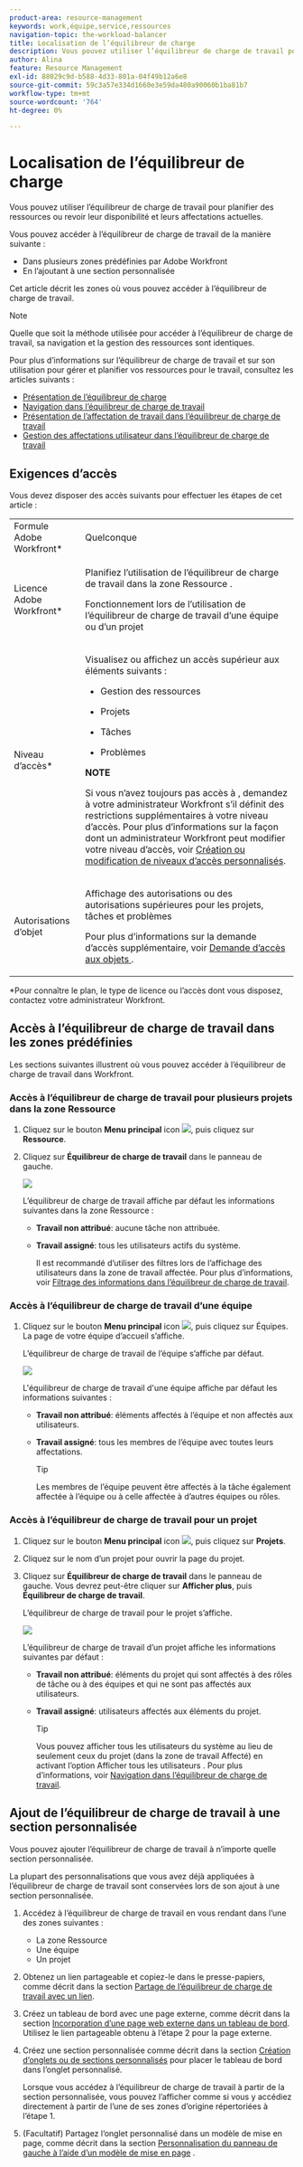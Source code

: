 ```yaml
---
product-area: resource-management
keywords: work,équipe,service,ressources
navigation-topic: the-workload-balancer
title: Localisation de l’équilibreur de charge
description: Vous pouvez utiliser l’équilibreur de charge de travail pour planifier des ressources ou revoir leur disponibilité et leurs affectations actuelles.
author: Alina
feature: Resource Management
exl-id: 88029c9d-b588-4d33-801a-04f49b12a6e8
source-git-commit: 59c3a57e334d1660e3e59da480a90060b1ba81b7
workflow-type: tm+mt
source-wordcount: '764'
ht-degree: 0%

---
```


# Localisation de l’équilibreur de charge


Vous pouvez utiliser l’équilibreur de charge de travail pour planifier des ressources ou revoir leur disponibilité et leurs affectations actuelles.

Vous pouvez accéder à l’équilibreur de charge de travail de la manière suivante :

* Dans plusieurs zones prédéfinies par Adobe Workfront
* En l’ajoutant à une section personnalisée

Cet article décrit les zones où vous pouvez accéder à l’équilibreur de charge de travail.

>[!NOTE]
>
>Quelle que soit la méthode utilisée pour accéder à l’équilibreur de charge de travail, sa navigation et la gestion des ressources sont identiques.
>
>Pour plus d’informations sur l’équilibreur de charge de travail et sur son utilisation pour gérer et planifier vos ressources pour le travail, consultez les articles suivants :
>
>* [Présentation de l’équilibreur de charge](../../resource-mgmt/workload-balancer/overview-workload-balancer.md)
>* [Navigation dans l’équilibreur de charge de travail](../../resource-mgmt/workload-balancer/navigate-the-workload-balancer.md)
>* [Présentation de l’affectation de travail dans l’équilibreur de charge de travail](../../resource-mgmt/workload-balancer/assign-work-in-workload-balancer.md)
>* [Gestion des affectations utilisateur dans l’équilibreur de charge de travail](../../resource-mgmt/workload-balancer/manage-user-allocations-workload-balancer.md)
>

## Exigences d’accès

Vous devez disposer des accès suivants pour effectuer les étapes de cet article :

<table style="table-layout:auto"> 
 <col> 
 <col> 
 <tbody> 
  <tr> 
   <td role="rowheader">Formule Adobe Workfront*</td> 
   <td> <p>Quelconque </p> </td> 
  </tr> 
  <tr> 
   <td role="rowheader">Licence Adobe Workfront*</td> 
   <td> <p>Planifiez l’utilisation de l’équilibreur de charge de travail dans la zone Ressource .</p>
   <p>Fonctionnement lors de l’utilisation de l’équilibreur de charge de travail d’une équipe ou d’un projet</p>
 </td> 
  </tr> 
  <tr> 
   <td role="rowheader">Niveau d’accès*</td> 
   <td> <p>Visualisez ou affichez un accès supérieur aux éléments suivants :</p> 
    <ul> 
     <li> <p>Gestion des ressources</p> </li> 
     <li> <p>Projets</p> </li> 
     <li> <p>Tâches</p> </li> 
     <li> <p>Problèmes</p> </li> 
    </ul> <p><b> NOTE</b>

Si vous n’avez toujours pas accès à , demandez à votre administrateur Workfront s’il définit des restrictions supplémentaires à votre niveau d’accès. Pour plus d’informations sur la façon dont un administrateur Workfront peut modifier votre niveau d’accès, voir <a href="../../administration-and-setup/add-users/configure-and-grant-access/create-modify-access-levels.md" class="MCXref xref">Création ou modification de niveaux d’accès personnalisés</a>.</p> </td>
</tr> 
  <tr> 
   <td role="rowheader">Autorisations d’objet</td> 
   <td> <p>Affichage des autorisations ou des autorisations supérieures pour les projets, tâches et problèmes </p> <p>Pour plus d’informations sur la demande d’accès supplémentaire, voir <a href="../../workfront-basics/grant-and-request-access-to-objects/request-access.md" class="MCXref xref">Demande d’accès aux objets </a>.</p> </td> 
  </tr> 
 </tbody> 
</table>

*Pour connaître le plan, le type de licence ou l’accès dont vous disposez, contactez votre administrateur Workfront.

## Accès à l’équilibreur de charge de travail dans les zones prédéfinies

Les sections suivantes illustrent où vous pouvez accéder à l’équilibreur de charge de travail dans Workfront.

### Accès à l’équilibreur de charge de travail pour plusieurs projets dans la zone Ressource

1. Cliquez sur le bouton **Menu principal** icon ![](assets/main-menu-icon.png), puis cliquez sur **Ressource**.
1. Cliquez sur **Équilibreur de charge de travail** dans le panneau de gauche.

   ![](assets/nwe-balancer-global.png)

   L’équilibreur de charge de travail affiche par défaut les informations suivantes dans la zone Ressource :

   * **Travail non attribué**: aucune tâche non attribuée.
   * **Travail assigné**: tous les utilisateurs actifs du système.

     Il est recommandé d’utiliser des filtres lors de l’affichage des utilisateurs dans la zone de travail affectée. Pour plus d’informations, voir [Filtrage des informations dans l’équilibreur de charge de travail](../workload-balancer/filter-information-workload-balancer.md).

### Accès à l’équilibreur de charge de travail d’une équipe

1. Cliquez sur le bouton **Menu principal** icon ![](assets/main-menu-icon.png), puis cliquez sur Équipes.
La page de votre équipe d’accueil s’affiche.

   L’équilibreur de charge de travail de l’équipe s’affiche par défaut.

   ![](assets/nwe-balancer-team-350x172.png)

   L&#39;équilibreur de charge de travail d&#39;une équipe affiche par défaut les informations suivantes :

   * **Travail non attribué**: éléments affectés à l’équipe et non affectés aux utilisateurs.
   * **Travail assigné**: tous les membres de l’équipe avec toutes leurs affectations.

     >[!TIP]
     >
     >Les membres de l’équipe peuvent être affectés à la tâche également affectée à l’équipe ou à celle affectée à d’autres équipes ou rôles.



### Accès à l’équilibreur de charge de travail pour un projet

1. Cliquez sur le bouton **Menu principal** icon ![](assets/main-menu-icon.png), puis cliquez sur **Projets**.
1. Cliquez sur le nom d’un projet pour ouvrir la page du projet.
1. Cliquez sur **Équilibreur de charge de travail** dans le panneau de gauche. Vous devrez peut-être cliquer sur **Afficher plus**, puis **Équilibreur de charge de travail**.

   L’équilibreur de charge de travail pour le projet s’affiche.

   ![](assets/nwe-balancer-project-350x152.png)

   L’équilibreur de charge de travail d’un projet affiche les informations suivantes par défaut :

   * **Travail non attribué**: éléments du projet qui sont affectés à des rôles de tâche ou à des équipes et qui ne sont pas affectés aux utilisateurs.
   * **Travail assigné**: utilisateurs affectés aux éléments du projet.

     >[!TIP]
     >
     >Vous pouvez afficher tous les utilisateurs du système au lieu de seulement ceux du projet (dans la zone de travail Affecté) en activant l’option Afficher tous les utilisateurs . Pour plus d’informations, voir [Navigation dans l’équilibreur de charge de travail](../workload-balancer/navigate-the-workload-balancer.md).


## Ajout de l’équilibreur de charge de travail à une section personnalisée

Vous pouvez ajouter l’équilibreur de charge de travail à n’importe quelle section personnalisée.

La plupart des personnalisations que vous avez déjà appliquées à l’équilibreur de charge de travail sont conservées lors de son ajout à une section personnalisée.

1. Accédez à l’équilibreur de charge de travail en vous rendant dans l’une des zones suivantes :

   * La zone Ressource
   * Une équipe
   * Un projet

1. Obtenez un lien partageable et copiez-le dans le presse-papiers, comme décrit dans la section [Partage de l’équilibreur de charge de travail avec un lien](../../resource-mgmt/workload-balancer/share-link-for-workload-balancer.md).
1. Créez un tableau de bord avec une page externe, comme décrit dans la section [Incorporation d’une page web externe dans un tableau de bord](../../reports-and-dashboards/dashboards/creating-and-managing-dashboards/embed-external-web-page-dashboard.md). Utilisez le lien partageable obtenu à l’étape 2 pour la page externe.

   <!--
      (NOTE: ensure this stays correct)
      -->

1. Créez une section personnalisée comme décrit dans la section [Création d’onglets ou de sections personnalisés](../../workfront-basics/manage-your-account-and-profile/configuring-your-user-profile/create-custom-tabs.md) pour placer le tableau de bord dans l’onglet personnalisé.

   Lorsque vous accédez à l’équilibreur de charge de travail à partir de la section personnalisée, vous pouvez l’afficher comme si vous y accédiez directement à partir de l’une de ses zones d’origine répertoriées à l’étape 1.

   <!--
      (NOTE: ensure this stays correct)
     -->

1. (Facultatif) Partagez l’onglet personnalisé dans un modèle de mise en page, comme décrit dans la section  [Personnalisation du panneau de gauche à l’aide d’un modèle de mise en page](../../administration-and-setup/customize-workfront/use-layout-templates/customize-left-panel.md) .


<!--
For a team:

* From the Workload Balancer section of a team.

  You can adjust allocations and review or assign work from multiple projects to individual team members.

For a project:

  You can do the following when you use the Workload Balancer within a project:

   * Assign work on the project to users already assigned other work on the project.
   * Assign work to any user that might not be on the project.

   * View additional work that users are assigned to on other projects.
   * Adjust user allocations to work items.-->